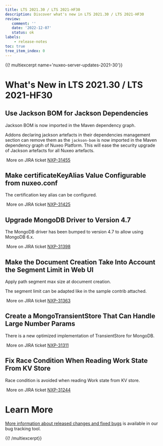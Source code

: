 ```yaml
---
title: LTS 2021.30 / LTS 2021-HF30
description: Discover what's new in LTS 2021.30 / LTS 2021-HF30
review:
   comment: ''
   date: '2022-12-07'
   status: ok
labels:
    - release-notes
toc: true
tree_item_index: 0
---
```


{{! multiexcerpt name='nuxeo-server-updates-2021-30'}}
# What's New in LTS 2021.30 / LTS 2021-HF30

## Use Jackson BOM for Jackson Dependencies

Jackson BOM is now imported in the Maven dependency graph.

Addons declaring jackson artefacts in their dependencies management section can remove them as the `jackson-bom` is now imported in the Maven dependency graph of Nuxeo Platform.
This will ease the security upgrade of Jackson artefacts for all Nuxeo artefacts.

<i class="fa fa-long-arrow-right" aria-hidden="true"></i>&nbsp;More on JIRA ticket [NXP-31455](https://jira.nuxeo.com/browse/NXP-31455)

## Make certificateKeyAlias Value Configurable from nuxeo.conf 

The certification key alias can be configured.

<i class="fa fa-long-arrow-right" aria-hidden="true"></i>&nbsp;More on JIRA ticket [NXP-31425](https://jira.nuxeo.com/browse/NXP-31425)

## Upgrade MongoDB Driver to Version 4.7

The MongoDB driver has been bumped to version 4.7 to allow using MongoDB 6.x.

<i class="fa fa-long-arrow-right" aria-hidden="true"></i>&nbsp;More on JIRA ticket [NXP-31398](https://jira.nuxeo.com/browse/NXP-31398)

## Make the Document Creation Take Into Account the Segment Limit in Web UI

Apply path segment max size at document creation.

The segment limit can be adapted like in the sample contrib attached.

<i class="fa fa-long-arrow-right" aria-hidden="true"></i>&nbsp;More on JIRA ticket [NXP-31363](https://jira.nuxeo.com/browse/NXP-31363)

## Create a MongoTransientStore That Can Handle Large Number Params

There is a new optimized implementation of TransientStore for MongoDB.

<i class="fa fa-long-arrow-right" aria-hidden="true"></i>&nbsp;More on JIRA ticket [NXP-31311](https://jira.nuxeo.com/browse/NXP-31311)

## Fix Race Condition When Reading Work State From KV Store

Race condition is avoided when reading Work state from KV store.

<i class="fa fa-long-arrow-right" aria-hidden="true"></i>&nbsp;More on JIRA ticket [NXP-31244](https://jira.nuxeo.com/browse/NXP-31244)


# Learn More

[More information about released changes and fixed bugs](https://jira.nuxeo.com/secure/ReleaseNote.jspa?projectId=10011&version=21888) is available in our bug tracking tool.

{{! /multiexcerpt}}
